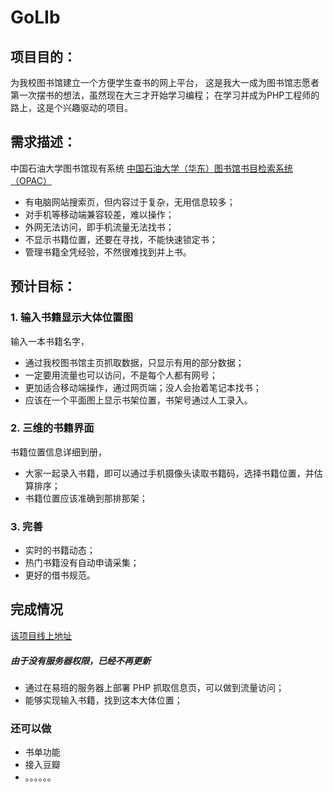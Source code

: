 # GoLIb

## 项目目的：
为我校图书馆建立一个方便学生查书的网上平台，
这是我大一成为图书馆志愿者第一次摆书的想法，虽然现在大三才开始学习编程；
在学习并成为PHP工程师的路上，这是个兴趣驱动的项目。

## 需求描述：

中国石油大学图书馆现有系统
[中国石油大学（华东）图书馆书目检索系统（OPAC）](http://library.upc.edu.cn/)
- 有电脑网站搜索页，但内容过于复杂，无用信息较多；
- 对手机等移动端兼容较差，难以操作；
- 外网无法访问，即手机流量无法找书；
- 不显示书籍位置，还要在寻找，不能快速锁定书；
- 管理书籍全凭经验，不然很难找到并上书。

## 预计目标：

### 1. 输入书籍显示大体位置图

输入一本书籍名字，
- 通过我校图书馆主页抓取数据，只显示有用的部分数据；
- 一定要用流量也可以访问，不是每个人都有网号；
- 更加适合移动端操作，通过网页端；没人会抬着笔记本找书；
- 应该在一个平面图上显示书架位置，书架号通过人工录入。

### 2. 三维的书籍界面

书籍位置信息详细到册，
- 大家一起录入书籍，即可以通过手机摄像头读取书籍码，选择书籍位置，并估算排序；
- 书籍位置应该准确到那排那架；

### 3. 完善

- 实时的书籍动态；
- 热门书籍没有自动申请采集；
- 更好的借书规范。

## 完成情况
[该项目线上地址](http://yb.upc.edu.cn/project/webapp/library/?verify_request=c6f504c1359473945934eb305f4240f9eb93a6600b6384a4c8e01aea739cf2894599f09195953191fcec3474023ce0cda22a3c9f78c0b1257091c8001ae9ba197f5f043c9387b254bea4d5ae42f727700fd3c758eb80adf69929076a874d2fe1958386385f2894b31fc1d7fe4568fe54c171f9048aa9f7eca493555da4af485050fdbac0fb9063d8bed89d4185b5b141957b18564f3f53e0043c5292c7f13c0b16ebdd8566fa8a41a0283a8bed5d74dde4f849725c219a98077e8863256b7100d7e9e85803d0c93f2695c2d9c716cb42169158c231b3b0d8b535ec056c768e9fe39ad2aada930ddae515e426df842dfe&yb_uid=8376227
)
##### 由于没有服务器权限，已经不再更新
- 通过在易班的服务器上部署 PHP 抓取信息页，可以做到流量访问；
- 能够实现输入书籍，找到这本大体位置；
### 还可以做
- 书单功能
- 接入豆瓣
- 。。。。。。